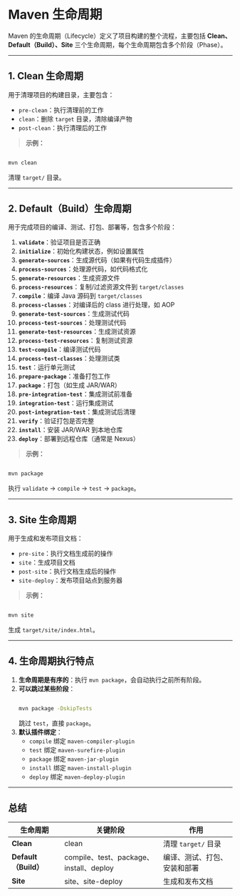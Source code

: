 # Maven 生命周期

Maven 的生命周期（Lifecycle）定义了项目构建的整个流程，主要包括 **Clean、Default（Build）、Site** 三个生命周期，每个生命周期包含多个阶段（Phase）。

---

## **1. Clean 生命周期**
用于清理项目的构建目录，主要包含：
- `pre-clean`：执行清理前的工作
- `clean`：删除 `target` 目录，清除编译产物
- `post-clean`：执行清理后的工作

> **示例：**
```sh

mvn clean
```
清理 `target/` 目录。

---

## **2. Default（Build）生命周期**
用于完成项目的编译、测试、打包、部署等，包含多个阶段：
1. **`validate`**：验证项目是否正确
2. **`initialize`**：初始化构建状态，例如设置属性
3. **`generate-sources`**：生成源代码（如果有代码生成插件）
4. **`process-sources`**：处理源代码，如代码格式化
5. **`generate-resources`**：生成资源文件
6. **`process-resources`**：复制/过滤资源文件到 `target/classes`
7. **`compile`**：编译 Java 源码到 `target/classes`
8. **`process-classes`**：对编译后的 class 进行处理，如 AOP
9. **`generate-test-sources`**：生成测试代码
10. **`process-test-sources`**：处理测试代码
11. **`generate-test-resources`**：生成测试资源
12. **`process-test-resources`**：复制测试资源
13. **`test-compile`**：编译测试代码
14. **`process-test-classes`**：处理测试类
15. **`test`**：运行单元测试
16. **`prepare-package`**：准备打包工作
17. **`package`**：打包（如生成 JAR/WAR）
18. **`pre-integration-test`**：集成测试前准备
19. **`integration-test`**：运行集成测试
20. **`post-integration-test`**：集成测试后清理
21. **`verify`**：验证打包是否完整
22. **`install`**：安装 JAR/WAR 到本地仓库
23. **`deploy`**：部署到远程仓库（通常是 Nexus）

> **示例：**
```sh

mvn package
```
执行 `validate` -> `compile` -> `test` -> `package`。

---

## **3. Site 生命周期**
用于生成和发布项目文档：
- `pre-site`：执行文档生成前的操作
- `site`：生成项目文档
- `post-site`：执行文档生成后的操作
- `site-deploy`：发布项目站点到服务器

> **示例：**
```sh

mvn site
```
生成 `target/site/index.html`。

---

## **4. 生命周期执行特点**
1. **生命周期是有序的**：执行 `mvn package`，会自动执行之前所有阶段。
2. **可以跳过某些阶段**：
   ```sh
   
   mvn package -DskipTests
   ```
   跳过 `test`，直接 `package`。
3. **默认插件绑定**：
   - `compile` 绑定 `maven-compiler-plugin`
   - `test` 绑定 `maven-surefire-plugin`
   - `package` 绑定 `maven-jar-plugin`
   - `install` 绑定 `maven-install-plugin`
   - `deploy` 绑定 `maven-deploy-plugin`

---

## **总结**
| 生命周期 | 关键阶段 | 作用 |
|---------|--------|------|
| **Clean** | clean | 清理 `target/` 目录 |
| **Default（Build）** | compile、test、package、install、deploy | 编译、测试、打包、安装和部署 |
| **Site** | site、site-deploy | 生成和发布文档 |
